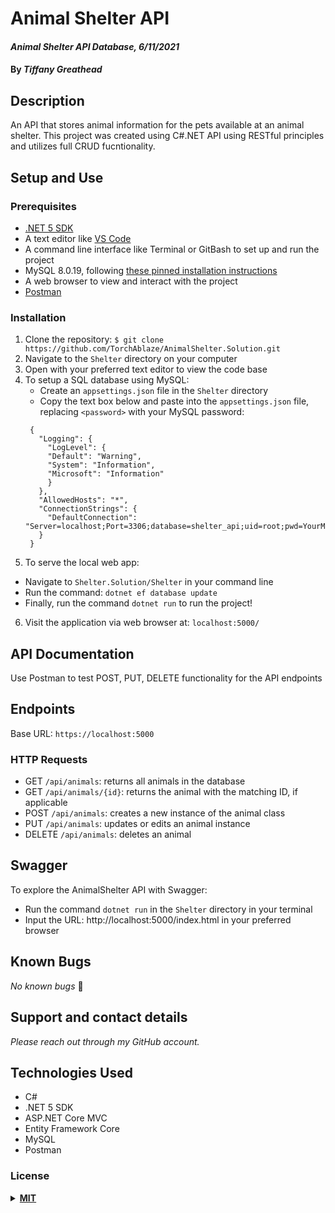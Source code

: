 # Animal Shelter API

#### _Animal Shelter API Database, 6/11/2021_

#### By _**Tiffany Greathead**_

## Description

An API that stores animal information for the pets available at an animal shelter. This project was created using C#.NET API using RESTful principles and utilizes full CRUD fucntionality.

## Setup and Use

### Prerequisites

- [.NET 5 SDK](https://dotnet.microsoft.com/download/dotnet/5.0)
- A text editor like [VS Code](https://code.visualstudio.com/)
- A command line interface like Terminal or GitBash to set up and run the project
- MySQL 8.0.19, following [these pinned installation instructions](https://web.archive.org/web/20210521163651/https://www.learnhowtoprogram.com/c-and-net/getting-started-with-c/installing-and-configuring-mysql)
- A web browser to view and interact with the project
- [Postman](https://www.postman.com)

### Installation

1. Clone the repository: `$ git clone https://github.com/TorchAblaze/AnimalShelter.Solution.git`
2. Navigate to the `Shelter` directory on your computer
3. Open with your preferred text editor to view the code base
4. To setup a SQL database using MySQL:
   - Create an `appsettings.json` file in the `Shelter` directory
   - Copy the text box below and paste into the `appsettings.json` file, replacing `<password>` with your MySQL password:
   ```
    {
      "Logging": {
        "LogLevel": {
        "Default": "Warning",
        "System": "Information",
        "Microsoft": "Information"
        }
      },
      "AllowedHosts": "*",
      "ConnectionStrings": {
        "DefaultConnection": "Server=localhost;Port=3306;database=shelter_api;uid=root;pwd=YourMySQLPasswordHere;"
      }
    }
   ```
5. To serve the local web app:
- Navigate to `Shelter.Solution/Shelter` in your command line
- Run the command: `dotnet ef database update`
- Finally, run the command `dotnet run` to run the project!
6. Visit the application via web browser at: `localhost:5000/`

## API Documentation
Use Postman to test POST, PUT, DELETE functionality for the API endpoints

## Endpoints
Base URL: `https://localhost:5000`

### HTTP Requests
- GET `/api/animals`: returns all animals in the database
- GET `/api/animals/{id}`: returns the animal with the matching ID, if applicable
- POST `/api/animals`: creates a new instance of the animal class
- PUT `/api/animals`: updates or edits an animal instance
- DELETE `/api/animals`: deletes an animal 

## Swagger
To explore the AnimalShelter API with Swagger:
- Run the command `dotnet run` in the `Shelter` directory in your terminal
- Input the URL: http://localhost:5000/index.html in your preferred browser

## Known Bugs

_No known bugs_ :bug:

## Support and contact details

_Please reach out through my GitHub account._

## Technologies Used

- C#
- .NET 5 SDK
- ASP.NET Core MVC
- Entity Framework Core
- MySQL
- Postman

### License

<details>
<summary><a href="https://opensource.org/licenses/MIT"><strong>MIT</strong></a></summary>
<pre>
MIT License

Copyright (c) 2021 Tiffany Greathead

Permission is hereby granted, free of charge, to any person obtaining a copy
of this software and associated documentation files (the "Software"), to deal
in the Software without restriction, including without limitation the rights
to use, copy, modify, merge, publish, distribute, sublicense, and/or sell
copies of the Software, and to permit persons to whom the Software is
furnished to do so, subject to the following conditions:

The above copyright notice and this permission notice shall be included in all
copies or substantial portions of the Software.

THE SOFTWARE IS PROVIDED "AS IS", WITHOUT WARRANTY OF ANY KIND, EXPRESS OR
IMPLIED, INCLUDING BUT NOT LIMITED TO THE WARRANTIES OF MERCHANTABILITY,
FITNESS FOR A PARTICULAR PURPOSE AND NONINFRINGEMENT. IN NO EVENT SHALL THE
AUTHORS OR COPYRIGHT HOLDERS BE LIABLE FOR ANY CLAIM, DAMAGES OR OTHER
LIABILITY, WHETHER IN AN ACTION OF CONTRACT, TORT OR OTHERWISE, ARISING FROM,
OUT OF OR IN CONNECTION WITH THE SOFTWARE OR THE USE OR OTHER DEALINGS IN THE
SOFTWARE.

</pre>
</details>
